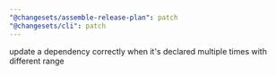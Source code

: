 ```yaml
---
"@changesets/assemble-release-plan": patch
"@changesets/cli": patch
---
```


update a dependency correctly when it's declared multiple times with different range
